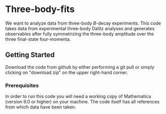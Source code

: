 # Three-body-fits
We want to analyze data from three-body $B$-decay experiments.
This code takes data from experimental three-body Dalitz analyses and generates observables after fully symmetrizing the three-body amplitude over the three final-state four-momenta.

## Getting Started
Download the code from github by either performing a git pull or simply clicking on "download zip" on the upper right-hand corner.

### Prerequisites
In order to run this code you will need a working copy of Mathematica (version 9.0 or higher) on your machine. The code itself has all references from which data have been taken.
